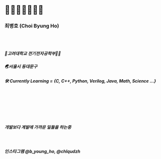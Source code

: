 # 🗿🗿🗿🗿🗿🗿🗿

### 최병호 (Choi Byung Ho)
<br/>
<br/>

##### 🏫고려대학교 전기전자공학부🐯💡        

##### 🌏서울시 동대문구

##### 🛠️ Currently Learning = {C, C++, Python, Verilog, Java, Math, Science ...}
<br/>
<br/>
<br/>
<br/>
<br/>

##### 개발보다 계발에 가까운 일들을 하는중
<br/>

##### 인스타그램 @b_young_ho, @chlqudzh
  
<!---
bankochoi/bankochoi is a ✨ special ✨ repository because its `README.md` (this file) appears on your GitHub profile.
You can click the Preview link to take a look at your changes.
--->
